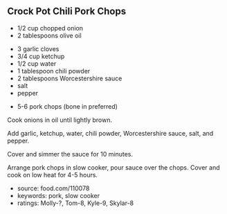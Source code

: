 Crock Pot Chili Pork Chops
--------------------------

- 1/2 cup chopped onion
- 2 tablespoons olive oil
<!-- -->
- 3 garlic cloves
- 3/4 cup ketchup
- 1/2 cup water
- 1 tablespoon chili powder
- 2 tablespoons Worcestershire sauce
- salt
- pepper
<!-- -->
- 5-6 pork chops (bone in preferred)

Cook onions in oil until lightly brown.

Add garlic, ketchup, water, chili powder, Worcestershire sauce, salt,
and pepper.

Cover and simmer the sauce for 10 minutes.

Arrange pork chops in slow cooker, pour sauce over the chops.  Cover
and cook on low heat for 4-5 hours.

- source: food.com/110078
- keywords: pork, slow cooker
- ratings: Molly-?, Tom-8, Kyle-9, Skylar-8
